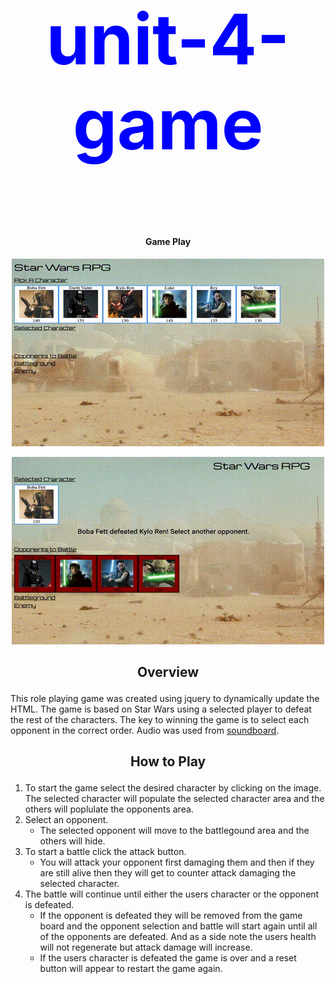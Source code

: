 # **<p align="center" style='font-size:4em; color:blue;'>unit-4-game</p>**

#### <p align='center'>Game Play</p>

<p align="center"><img src="assets/images/rpg.gif"></p>

<p align="center"><img src="assets/images/remaining-players.gif"></p>

## <p align="center">Overview</p>

This role playing game was created using jquery to dynamically update the HTML. The game is based on Star Wars using a selected player to defeat the rest of the characters. The key to winning the game is to select each opponent in the correct order. Audio was used from [soundboard](https://www.soundboard.com/sb/starwarsfx).

## <p align="center">How to Play</p>

1. To start the game select the desired character by clicking on the image. The selected character will populate the selected character area and the others will poplulate the opponents area.
2. Select an opponent.
   - The selected opponent will move to the battlegound area and the others will hide.
3. To start a battle click the attack button.
   - You will attack your opponent first damaging them and then if they are still alive then they will get to counter attack damaging the selected character.
4. The battle will continue until either the users character or the opponent is defeated.
   - If the opponent is defeated they will be removed from the game board and the opponent selection and battle will start again until all of the opponents are defeated. And as a side note the users health will not regenerate but attack damage will increase.
   - If the users character is defeated the game is over and a reset button will appear to restart the game again.
